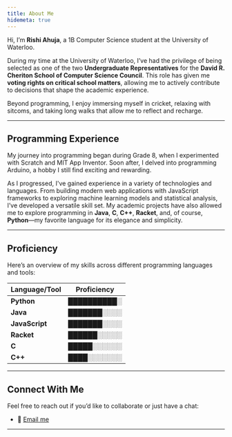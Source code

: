 ```yaml
---
title: About Me
hidemeta: true
---
```



Hi, I’m **Rishi Ahuja**, a 1B Computer Science student at the University of Waterloo.

During my time at the University of Waterloo, I’ve had the privilege of being selected as one of the two **Undergraduate Representatives** for the **David R. Cheriton School of Computer Science Council**. This role has given me **voting rights on critical school matters**, allowing me to actively contribute to decisions that shape the academic experience. 

Beyond programming, I enjoy immersing myself in cricket, relaxing with sitcoms, and taking long walks that allow me to reflect and recharge.

---

## Programming Experience

My journey into programming began during Grade 8, when I experimented with Scratch and MIT App Inventor. Soon after, I delved into programming Arduino, a hobby I still find exciting and rewarding.

As I progressed, I've gained experience in a variety of technologies and languages. From building modern web applications with JavaScript frameworks to exploring machine learning models and statistical analysis, I’ve developed a versatile skill set. My academic projects have also allowed me to explore programming in **Java**, **C**, **C++**, **Racket**, and, of course, **Python**—my favorite language for its elegance and simplicity.

---

## Proficiency

Here’s an overview of my skills across different programming languages and tools:

| Language/Tool    | Proficiency         |
|-------------------|---------------------|
| **Python**       | ██████████░          |
| **Java**         | ███████░░░░          |
| **JavaScript**   | ███████░░░░          |
| **Racket**       | ██████░░░░░          |
| **C**            | █████░░░░░░          |
| **C++**          | ████░░░░░░░          |



---

## Connect With Me

Feel free to reach out if you’d like to collaborate or just have a chat:
- 📧 [Email me](mailto:rishiahuja.1404@gmail.com)
---

